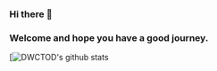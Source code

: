 ### Hi there 👋

### Welcome and hope you have a good journey.
[![DWCTOD's github stats](https://github-readme-stats.vercel.app/api?username=DWCTOD&show_icons=true&theme=radical)
[](https://github.com/DWCTOD/github-readme-stats)

<!--
**DWCTOD/DWCTOD** is a ✨ _special_ ✨ repository because its `README.md` (this file) appears on your GitHub profile.

Here are some ideas to get you started:

- 🔭 I’m currently working on ...
- 🌱 I’m currently learning ...
- 👯 I’m looking to collaborate on ...
- 🤔 I’m looking for help with ...
- 💬 Ask me about ...
- 📫 How to reach me: ...
- 😄 Pronouns: ...
- ⚡ Fun fact: ...
-->
